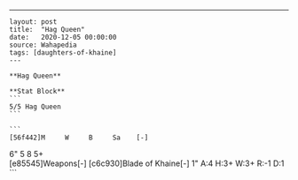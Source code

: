 ---
    layout: post
    title:  "Hag Queen"
    date:   2020-12-05 00:00:00
    source: Wahapedia
    tags: [daughters-of-khaine]
    ---
    
    **Hag Queen**
    
    **Stat Block**
    ```
    5/5 Hag Queen
    ```
    
    ```
    [56f442]M     W     B     Sa    [-]
6"    5     8     5+    
[e85545]Weapons[-]
[c6c930]Blade of Khaine[-]
1"     A:4    H:3+   W:3+   R:-1   D:1   
    ```
    
    
    